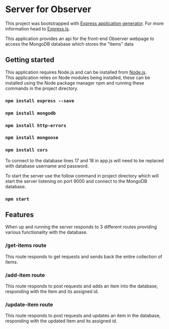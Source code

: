 # Server for Observer
This project was bootstrapped with [Express application generator](https://expressjs.com/en/starter/generator.html). 
For more information head to [Express.js](https://expressjs.com/). 

This application provides an api for the front-end Observer webpage to access the MongoDB database which stores the "Items" data
## Getting started
This application requires Node.js and can be installed from [Node.js](https://expressjs.com/). \
This application relies on Node modules being installed, these can be installed using the Node package manager 
npm and running these commands in the project directory.
### `npm install express --save`
### `npm install mongodb`
### `npm install http-errors`
### `npm install mongoose`
### `npm install cors`
To connect to the database lines 17 and 18 in app.js will need to be replaced with database username and password.

To start the server use the follow command in project directory which will start the server listening on port 9000 and connect to the MongoDB database.
### `npm start`
## Features
When up and running the server responds to 3 different routes providing various functionality with the database.   
### /get-items route
This route responds to get requests and sends back the entire collection of items.
### /add-item route
This route responds to post requests and adds an item into the database, responding with the Item and its assigned id. 
### /update-item route
This route responds to post requests and updates an item in the database, responding with the updated Item and its assigned id. 
